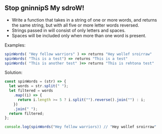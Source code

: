 ## Stop gninnipS My sdroW!

- Write a function that takes in a string of one or more words, and returns the same string, but with all five or more letter words reversed. 
- Strings passed in will consist of only letters and spaces. 
- Spaces will be included only when more than one word is present.

Examples:

```js
spinWords( "Hey fellow warriors" ) => returns "Hey wollef sroirraw" 
spinWords( "This is a test") => returns "This is a test" 
spinWords( "This is another test" )=> returns "This is rehtona test"
```
Solution:

```js
const spinWords = (str) => {
  let words = str.split(" ");
  let filtered = words
    .map((i) => {
      return i.length >= 5 ? i.split("").reverse().join("") : i;
    })
    .join(" ");
  return filtered;
};

console.log(spinWords("Hey fellow warriors)) // "Hey wollef sroirraw"
```